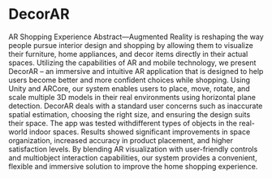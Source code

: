 # DecorAR
AR  Shopping Experience 
Abstract—Augmented Reality is reshaping the way people pursue interior design and shopping by allowing them to visualize their furniture, home appliances, and decor items directly in their actual spaces. Utilizing the capabilities of AR and mobile technology, we present DecorAR – an immersive and intuitive AR application that is designed to help users become better and more confident choices while shopping. Using Unity and ARCore, our system enables users to place, move, rotate, and scale multiple 3D models in their real environments using horizontal plane detection. DecorAR deals with a standard user concerns such as inaccurate spatial estimation, choosing the right size, and ensuring the design suits their space. The app was tested withdifferent types of objects in the real-world indoor spaces. Results showed significant improvements in space organization, increased accuracy in product placement, and higher satisfaction levels. By blending AR visualization with user-friendly controls and multiobject interaction capabilities, our system provides a convenient, flexible and immersive solution to improve the home shopping experience.
